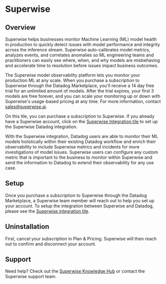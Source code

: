 # Superwise

## Overview
Superwise helps businesses monitor Machine Learning (ML) model health in production to quickly detect issues with model performance and integrity across the inference stream. Superwise auto-calibrates model metrics, analyzes events, and correlates anomalies so ML engineering teams and practitioners can easily see where, when, and why models are misbehaving and accelerate time to resolution before issues impact business outcomes.


The Superwise model observability platform lets you monitor your production ML at any scale. When you purchase a subscription to Superwise through the Datadog Marketplace, you'll receive a 14 day free trial for an unlimited amount of models. After the trial expires, your first 3 models are free forever, and you can scale your monitoring up or down with Superwise's usage-based pricing at any time. For more information, contact sales@superwise.ai.

On this tile, you can purchase a subscription to Superwise. If you already have a Superwise account, click on the [Superwise Integration tile](/integrations/superwise) to set up the Superwise Datadog integration.    

With the Superwise integration, Datadog users are able to monitor their ML models holistically within their existing Datadog workflow and enrich their observability to include Superwise metrics and incidents for more investigations of model issues. Superwise users can configure any custom metric that is important to the business to monitor within Superwise and send the information to Datadog to extend their observability for any use case. 

## Setup 

Once you purchase a subscription to Superwise through the Datadog Marketplace, a Superwise team member will reach out to help you set up your account. To setup the integration between Superwise and Datadog, please see the [Superwise integration tile](/integrations/superwise).

## Uninstallation

First, cancel your subscription in Plan & Pricing. Superwise will then reach out to confirm and disconnect your account.
 
## Support

Need help? Check out the [Superwise Knowledge Hub](https://docs.superwise.ai) or contact the Superwise support team.
